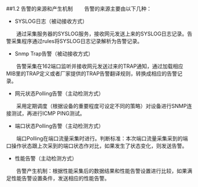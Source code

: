 ##1.2 告警的来源和产生机制
&#160; &#160; &#160; &#160;告警的来源主要由以下几种：

+ SYSLOG日志（被动接收方式）

&#160; &#160; &#160; &#160;通过采集服务器的SYSLOG服务，接收网元发送上来的SYSLOG日志记录。告警采集程序通过rules将SYSLOG日志记录解析为告警记录。

+ Snmp Trap告警（被动接收方式）

&#160; &#160; &#160; &#160;告警采集在162端口监听并接收网元发送过来的TRAP通知，通过加载相应MIB里的TRAP定义或者厂家提供的TRAP告警翻译规则，转换成相应的告警记录。

+ 网元状态Polling告警（主动检测方式）

&#160; &#160; &#160; &#160;采用定期调度（根据设备的重要程度可设定不同的策略）对设备进行SNMP连接测试，再进行ICMP PING测试。

+ 端口状态Polling告警（主动检测方式）

&#160; &#160; &#160; &#160;端口Polling在端口流量采集时进行。判断标准：本次端口流量采集采到的端口操作状态跟上次采到的端口状态作对比，如果发生了状态变化，则发送告警。

+ 性能告警（主动检测方式）

&#160; &#160; &#160; &#160;告警产生机制：根据性能采集后的数据结果和性能告警设置进行比较，如果满足性能告警设置条件，发送相应的性能告警。